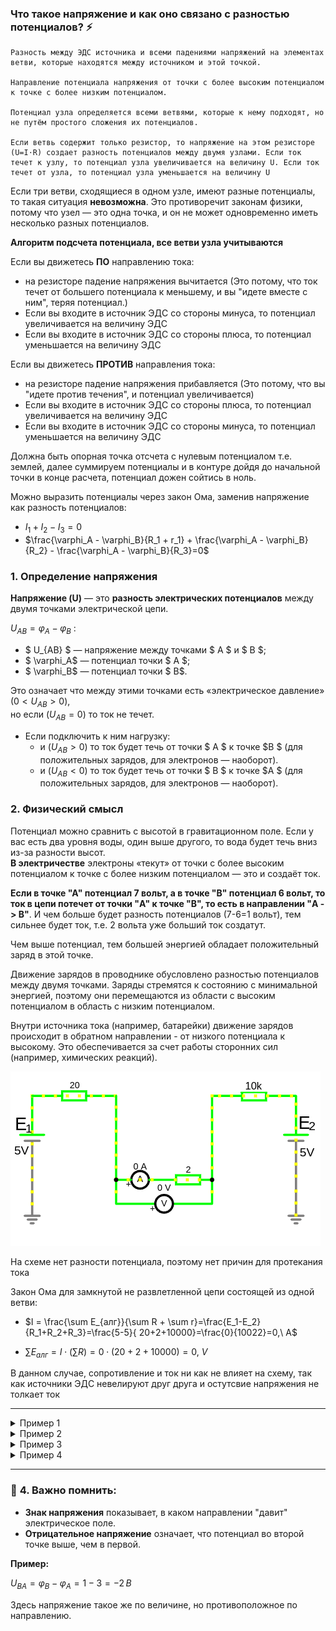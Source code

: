 
### **Что такое напряжение и как оно связано с разностью потенциалов?** ⚡  

```admonish info
Разность между ЭДС источника и всеми падениями напряжений на элементах ветви, которые находятся между источником и этой точкой.

Направление потенциала напряжения от точки с более высоким потенциалом к точке с более низким потенциалом.

Потенциал узла определяется всеми ветвями, которые к нему подходят, но не путём простого сложения их потенциалов.

Если ветвь содержит только резистор, то напряжение на этом резисторе (U=I⋅R) создает разность потенциалов между двумя узлами. Если ток течет к узлу, то потенциал узла увеличивается на величину U. Если ток течет от узла, то потенциал узла уменьшается на величину U
```

Если три ветви, сходящиеся в одном узле, имеют разные потенциалы, то такая ситуация **невозможна**. Это противоречит законам физики, потому что узел — это одна точка, и он не может одновременно иметь несколько разных потенциалов.

**Алгоритм подсчета потенциала, все ветви узла учитываются**

Если вы движетесь **ПО** направлению тока: 
- на резисторе падение напряжения вычитается (Это потому, что ток течет от большего потенциала к меньшему, и вы "идете вместе с ним", теряя потенциал.)
-  Если вы входите в источник ЭДС со стороны минуса, то потенциал увеличивается на величину ЭДС
- Если вы входите в источник ЭДС со стороны плюса, то потенциал уменьшается на величину ЭДС


Если вы движетесь **ПРОТИВ** направления тока: 
- на резисторе падение напряжения прибавляется (Это потому, что вы "идете против течения", и потенциал увеличивается)
- Если вы входите в источник ЭДС со стороны плюса, то потенциал увеличивается на величину ЭДС
- Если вы входите в источник ЭДС со стороны минуса, то потенциал уменьшается на величину ЭДС


Должна быть опорная точка отсчета с нулевым потенциалом т.е. землей, далее суммируем потенциалы и в контуре дойдя до начальной точки в конце расчета, потенциал дожен сойтись в ноль.

Можно выразить потенциалы через закон Ома, заменив напряжение как разность потенциалов:
- $I_1+I_2-I_3=0$
- $\frac{\varphi_A - \varphi_B}{R_1 + r_1} + \frac{\varphi_A - \varphi_B}{R_2} - \frac{\varphi_A - \varphi_B}{R_3}=0$


### 1. Определение напряжения

**Напряжение (U)** — это **разность электрических потенциалов** между двумя точками электрической цепи.  
 
$U_{AB} = \varphi_A - \varphi_B$
 :  
- $ U_{AB} $ — напряжение между точками $ A $ и $ B $;  
- $ \varphi_A$ — потенциал точки $ A $;  
- $ \varphi_B$ — потенциал точки $ B$.  
 
 
Это означает что между этими точками есть «электрическое давление» ($0 < U_{AB} > 0$),<br> но если ($U_{AB} = 0$) то ток не течет. 
- Если подключить к ним нагрузку: 
  - и ($U_{AB} > 0$) то ток будет течь от точки $ A $ к точке $B $ (для положительных зарядов, для электронов — наоборот).
  - и ($U_{AB} < 0$) то ток будет течь от точки $ B $ к точке $A $ (для положительных зарядов, для электронов — наоборот).


### 2. Физический смысл 

Потенциал можно сравнить с высотой в гравитационном поле. Если у вас есть два уровня воды, один выше другого, то вода будет течь вниз из-за разности высот.  
**В электричестве** электроны «текут» от точки с более высоким потенциалом к точке с более низким потенциалом — это и создаёт ток.  

**Если в точке "А" потенциал 7 вольт, а в точке "B" потенциал 6 вольт, то ток в цепи потечет от точки "A" к точке "B", то есть в направлении "A -> B"**. И чем больше будет разность потенциалов (7-6=1 вольт), тем сильнее будет ток, т.е. 2 вольта уже больший ток создатут.

Чем выше потенциал, тем большей энергией обладает положительный заряд в этой точке.

Движение зарядов в проводнике обусловлено разностью потенциалов между двумя точками. Заряды стремятся к состоянию с минимальной энергией, поэтому они перемещаются из области с высоким потенциалом в область с низким потенциалом.

Внутри источника тока (например, батарейки) движение зарядов происходит в обратном направлении - от низкого потенциала к высокому. Это обеспечивается за счет работы сторонних сил (например, химических реакций).


![Потенциал.](../img/100.png "Потенциал.") 

На схеме нет разности потенциала, поэтому нет причин для протекания тока

Закон Ома для замкнутой не развлетленной цепи состоящей из одной ветви:
- $I = \frac{\sum E_{алг}}{\sum R + \sum r}=\frac{E_1-E_2}{R_1+R_2+R_3}=\frac{5-5}{ 20+2+10000}=\frac{0}{10022}=0,\ A$

- $\sum E_{алг} = I\cdot (\sum R)=0\cdot (20+2+10000)=0,\ V$

В данном случае, сопротивление и ток ни как не влияет на схему, так как источники ЭДС невелируют друг друга и остутсвие напряжения не толкает ток

---
 
<details>

<summary>Пример 1</summary>

![Потенциал.](../img/98.png "Потенциал.") 
 
 
#### 1. Найдем токи ветвей с помощью законов Кирхгофа

Уравнения:
  - $I_1-I_3-I_2=0$ (для узла А)
  - $E_1=I_1\cdot (R_1+r_1)+I_3\cdot R_4$ (для первого контура) 
  - $E_2=I_2\cdot (R_2+r_2)-I_3\cdot R_4$ (для второго контура)

Решим систему уравнений:
  - $I_1=0.529,\ A$
  - $I_2=0.529,\ A$
  - $I_3=0,\ A$

Найдём напряжение:
  - $U_{R_{4}} = I_3\cdot R_4 = 0\cdot 4 = 0,\ V$ 
  - $U_{R_{1}} = I_1\cdot R_1 = 0.529\cdot 15 = 7.935,\ V$ 
  - $U_{R_{2}} = I_2\cdot R_2 = 0.529\cdot 15 = 7.935,\ V$ 
  - $U_{r_1}=I_1\cdot r_1=0.529\cdot 2=1.058,\ V$
  - $U_{r_2}=I_2\cdot r_2=0.529\cdot 2=1.058,\ V$
 
Найдём потенциалы для ветви первого контура от узла $d \to a$:
  - $\varphi_{de}=0 - U_{r_1} = 0 - 1.059 = - 1.059,\ V$ (по направлению тока, значит отнимаем потенциал резистора)
  - $\varphi_{ef}=\varphi_{de} + E_{1} = - 1.059 + 9 = 7.941,\ V$ (по направлению тока, значит отнимаем потенциал ЭДС)
  - $\varphi_{fa}=\varphi_{ef} - U_{R_1} = 7.941 - 7.941 = 0,\ V$

Найдём потенциалы для ветви первого контура от узла $a \to d$:
  - $\varphi_{ab}=0 - U_{r_2} = 0 - 1.059 = - 1.059,\ V$
  - $\varphi_{bc}=\varphi_{ab} + E_{1} = - 1.059 + 9 = 7.941,\ V$
  - $\varphi_{cd}=\varphi_{bc} - U_{R_2} = 7.941 - 7.941 = 0,\ V$

В узле "a" потенциал как сумма трех ветвей:
- $\varphi_{a}=\varphi_{fa}-0-0=0,\ V$

В узле "d" потенциал как сумма трех ветвей:
- $\varphi_{d}=\varphi_{cd}-0-0=0,\ V$

Т.е. потенциалы равны

**Посмотрим токи ветвей через законы Ома**
 
Через II закон Ома для участка цепи с источником ЭДС, токи по формуле:

$I = \frac{\sum E - U_{внеш}}{\sum R + \sum r}$

В данном случае $U_{внеш}=0$ и для второй ветви тоже, так как нет разности потенциалов на зажимах ветви.

Тогда второе уравнение Ома действительно сводится к простому делению ЭДС на сумму сопротивлений:

$I_1 = \frac{\sum E_1}{\sum R_1 + \sum r_1} = \frac{9}{17}\approx 0.529,\ А$ (и для $I_2$ тоже)
 
 
---

</details>


<details>

<summary>Пример 2</summary>

![Потенциал.](../img/101.png "Потенциал.") 

<a href="/theories_of_electrical_circuits/falstad/circuitjs-77.txt" download="circuitjs-77.txt">Скачать схему для www.falstad.com/circuit</a>

На потенциал в узле "b" и "c" влияет три ветви. 
Ветвь с резистором $R_4$ не имеет тока и напряжения.

Направление от узла "c" к "b" по левой ветви:
- $\varphi_{ca}=0+E_1=0+9 = 9,\ V$
- $\varphi_{ab}=\varphi_{ca}-9 = 0,\ V$ (напряжение общее так как резисторы $R_1, R_2$ соединенны параллельно)

Можем в обратном направлении посчитать, от "b" к "с" для левой ветви:
- Начинается потенциал с 0
- $\varphi_{ba}=0+9 = 9,\ V$ (напряжение общее так как резисторы $R_1, R_2$ соединенны параллельно)
- $\varphi_{ac}=\varphi_{ba}-E_1 =9-9 0,\ V$ (встречное направление ЭДС отнимается)

Направление от узла "b" к "c" по правой ветви:
- $\varphi_{ca}=0-U_{R_3}+E_2-U_{R_5}=0,\ V$

Получаем нулевой потенциал со всех ветвей в обоих узлах "b" и "c"

---

![Потенциал.](../img/102.png "Потенциал.") 

В этой схеме, из-за наличия обходного пути с нулевым сопротивлением, резистор $R_3$ не влияет на потенциалы, а разность потенциалов по прежнему нулева из-за компенсации на резисторе $R_5=2\ Om$. Сопротивление на $R_5$ эквивалентно параллельным резисторам $R_1$ и $R_2$

---

![Потенциал.](../img/103.png "Потенциал.") 

Потенциалы уравновешены, хотя не сразу понятно, каки образом. На потенциал в узле 2 со стороны $E_1$ влияет группа резисторов $R_1,R_2,R_3$ и со стороны $E_2$ резистор $R_3$ так же влияет на потенциал в узле 2. Если группу резисторов $R_1,R_2,R_3$ преобразовать из "треугольника" в "звезду" то мы сможем увидеть какие из них влияют, а какая их часть напряжения не влияет на узел 2.

![Потенциал.](../img/104.png "Потенциал.") 

(надписи бывших узлов сохранены для наглядности)

Преобразование "треугольника" сопротивлений в "звезду":
- $R_{общ} = \sum R = R_1+R_2+R_3=9, Om$
- $R_{12} = \frac{R_1\cdot R_2}{R_{общ}} \approx 1.77777777777,\ Om$
- $R_{23} = \frac{R_2\cdot R_3}{R_{общ}} \approx 0.44444444444,\ Om$
- $R_{31} = \frac{R_3\cdot R_1}{R_{общ}} \approx 0.44444444444,\ Om$

Потенциал в узле 2 будет равен тому что осталось от напряжения на пути к нему.
Со стороны ветки с $E_1$ сопротивления $R_{12}$ и $R_{23}$ соединены параллельно их эквивалентное сопротивление:
- $R_{экв} = \frac{1}{\frac{1}{R_{12}}+\frac{1}{R_{23}}}\approx 0,355555553,\ Om $

И со стороны ветки с $E_2$ сопротивления $R_{23}$ c (к $R_{31}$ последовательно присоединено $R_{5}$) соединены параллельно:
- $R_{экв} = \frac{1}{\frac{1}{R_{23}}+\frac{1}{R_{31 + R_{5}}}} = 0,355555553,\ Om $

Если эквивалентные сопротивление равны то и напряжения равны

</details>

<details>

<summary>Пример 3</summary>

![Пример Второй закон Кирхгофа.](../img/38.2.png "Пример Второй закон Кирхгофа.")

Согласно второму закону Кирхгофа - "алгебраическая сумма падений напряжений на всех пассивных элементах равна алгебраической сумме электродвижущих сил действующих в этом контуре."

Для 1-го контура по второму закону Кирхгофа:
- $E=I_1\cdot R_1 - I_2\cdot R_2$
- $9=9.615 - 0.615$

Для 2-го контура по второму закону Кирхгофа:
- $U_{J}=J\cdot R_3 + J\cdot R_2$
- $U_{J}=8.615=8 + 0.615$

Потенциал в левой ветви от "b" к "a":
- $\varphi_{1ba}=0+9-9.615=-0.615\ V$ (идем по направлению тока)

Потенциал в средней ветви от "b" к "a":
- $\varphi_{2ba}=0-0.615=-0.615\ V$ (идем по направлению тока)

Потенциал в правой ветви от "b" к "a":
- $\varphi_{3ba}=0+8-8.615=-0.615\ V$ (идем против направления тока)

Потенциал в левой ветви от "a" к "b":
- $\varphi_{1ab}=0+9.615-9=0.615\ V$ (идем против направления тока)

Потенциал в средней ветви от "a" к "b":
- $\varphi_{2ab}=0+0.615=0.615\ V$ (идем против направления тока)

Потенциал в правой ветви от "a" к "b":
- $\varphi_{3ab}=0+8.615-8=0.615\ V$ (идем по направлению тока)

Итого потенциалы:
- $\varphi_{a} = -0.615$
- $\varphi_{b} = 0.615$

т.е. $\varphi_b > \varphi_a$ значит потенциал напряжения движется от "b" $\to$ "a"

[Проверим через баланс мощности](/theories_of_electrical_circuits/lessons/56.html#Пример-1-расчёта-баланса-мощностей). Направление источника тока $J$ не совпадает с направление напряжения потенциала "b" $\to$ "a", поэтому имеет знак "+". И если баланс сходится, значит направление напряжения потенциалов мы посчитали верно!


</details>


<details>

<summary>Пример 4</summary>

![Метод эквивалентного генератора.](../img/120.png "Метод эквивалентного генератора.") 

<a href="/theories_of_electrical_circuits/falstad/circuitjs-56.txt" download="circuitjs-56.txt">Скачать схему для www.falstad.com/circuit</a>

Найдем разность потенциалов узлов 5 и 6

Направление напряжения на источнике тока определяется против направления тока, заданного источником.

т.е. $\varphi_5 > \varphi_6$ значит потенциал напряжения движется от "5" $\to$ "6"

[Проверим через баланс мощности](/theories_of_electrical_circuits/lessons/56.html#Пример-2-расчёта-баланса-мощностей)

</details>

---

### 🔋 **4. Важно помнить:**  
- **Знак напряжения** показывает, в каком направлении "давит" электрическое поле.  
- **Отрицательное напряжение** означает, что потенциал во второй точке выше, чем в первой.  

**Пример:**  
 
$U_{BA} = \varphi_B - \varphi_A = 1 - 3 = -2\,В$
  
Здесь напряжение такое же по величине, но противоположное по направлению.

 


 
